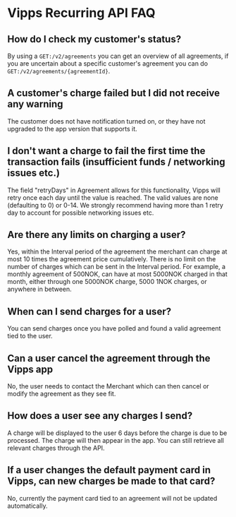 # Vipps Recurring API FAQ

## How do I check my customer's status?
By using a `GET:/v2/agreements` you can get an overview of all agreements,
if you are uncertain about a specific customer's agreement you can do  
`GET:/v2/agreements/{agreementId}`.

## A customer's charge failed but I did not receive any warning
The customer does not have notification turned on,
or they have not upgraded to the app version that supports it.

## I don't want a charge to fail the first time the transaction fails (insufficient funds / networking issues etc.)
The field "retryDays" in Agreement allows for this functionality, Vipps will
retry once each day until the value is reached. The valid values are none
(defaulting to 0) or 0-14. We strongly recommend having more than 1 retry day
to account for possible networking issues etc.

## Are there any limits on charging a user?
Yes, within the Interval period of the agreement the merchant can charge at most 10
times the agreement price cumulatively. There is no limit on the number of charges
which can be sent in the Interval period. For example, a monthly agreement of 500NOK,
can have at most 5000NOK charged in that month, either through one 5000NOK charge,
5000 1NOK charges, or anywhere in between. 

## When can I send charges for a user?
You can send charges once you have polled and found a valid agreement tied to
the user.

## Can a user cancel the agreement through the Vipps app
No, the user needs to contact the Merchant which can then cancel or modify the
agreement as they see fit.

## How does a user see any charges I send?
A charge will be displayed to the user 6 days before the charge is due to be processed.
The charge will then appear in the app. You can still retrieve all relevant
charges through the API.

## If a user changes the default payment card in Vipps, can new charges be made to that card?
No, currently the payment card tied to an agreement will not be updated automatically.
